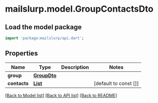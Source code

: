 # mailslurp.model.GroupContactsDto

## Load the model package
```dart
import 'package:mailslurp/api.dart';
```

## Properties
Name | Type | Description | Notes
------------ | ------------- | ------------- | -------------
**group** | [**GroupDto**](GroupDto) |  | 
**contacts** | [**List<ContactDto>**](ContactDto) |  | [default to const []]

[[Back to Model list]](../README#documentation-for-models) [[Back to API list]](../README#documentation-for-api-endpoints) [[Back to README]](../README)


